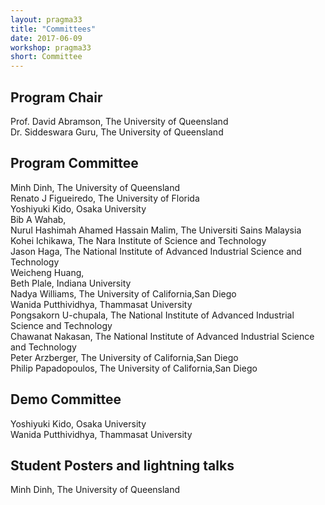 ```yaml
---
layout: pragma33
title: "Committees"
date: 2017-06-09
workshop: pragma33
short: Committee
---
```

## Program Chair
Prof. David Abramson, The University of Queensland<br/>
Dr. Siddeswara Guru, The University of Queensland<br/>

## Program Committee
Minh Dinh, The University of Queensland<br/>
Renato J Figueiredo, The University of Florida<br/>
Yoshiyuki Kido, Osaka University<br/>
Bib A Wahab, <br/>
Nurul Hashimah Ahamed Hassain Malim, The Universiti Sains Malaysia<br/>
Kohei Ichikawa, The Nara Institute of Science and Technology<br/>
Jason Haga, The National Institute of Advanced Industrial Science and Technology<br/>
Weicheng Huang, <br/>
Beth Plale, Indiana University<br/>
Nadya Williams, The University of California,San Diego<br/>
Wanida Putthividhya, Thammasat University<br/>
Pongsakorn U-chupala, The National Institute of Advanced Industrial Science and Technology<br/>
Chawanat Nakasan, The National Institute of Advanced Industrial Science and Technology<br/>
Peter Arzberger, The University of California,San Diego<br/>
Philip Papadopoulos, The University of California,San Diego<br/>

## Demo Committee
Yoshiyuki Kido, Osaka University<br/>
Wanida Putthividhya, Thammasat University<br/>

## Student Posters and lightning talks
Minh Dinh, The University of Queensland<br/>

